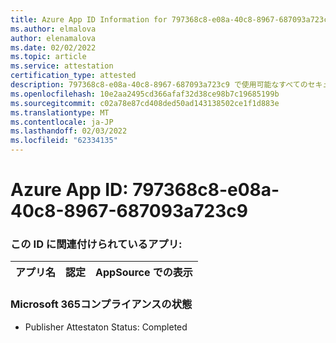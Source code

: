 ```yaml
---
title: Azure App ID Information for 797368c8-e08a-40c8-8967-687093a723c9
ms.author: elmalova
author: elenamalova
ms.date: 02/02/2022
ms.topic: article
ms.service: attestation
certification_type: attested
description: 797368c8-e08a-40c8-8967-687093a723c9 で使用可能なすべてのセキュリティおよびコンプライアンス情報。
ms.openlocfilehash: 10e2aa2495cd366afaf32d38ce98b7c19685199b
ms.sourcegitcommit: c02a78e87cd408ded50ad143138502ce1f1d883e
ms.translationtype: MT
ms.contentlocale: ja-JP
ms.lasthandoff: 02/03/2022
ms.locfileid: "62334135"
---
```

# <a name="azure-app-id-797368c8-e08a-40c8-8967-687093a723c9"></a>Azure App ID: 797368c8-e08a-40c8-8967-687093a723c9


### <a name="apps-associated-with-this-id"></a>この ID に関連付けられているアプリ:
| **アプリ名** | **認定** | **AppSource での表示** |
|--------------|---------------|-----------------------|

### <a name="microsoft-365-app-compliance-status"></a>Microsoft 365コンプライアンスの状態
- Publisher Attestaton Status: Completed
